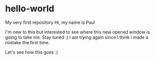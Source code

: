 # hello-world
My very first repository
Hi, my name is Paul

I'm new to this but interested to see where this new opened window is going to take me.
Stay tuned :)
I am trying again since I think i made a mistake the first time. 

Let's see how this goes :)
